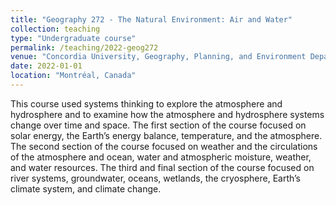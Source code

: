 ```yaml
---
title: "Geography 272 - The Natural Environment: Air and Water"
collection: teaching
type: "Undergraduate course"
permalink: /teaching/2022-geog272
venue: "Concordia University, Geography, Planning, and Environment Department"
date: 2022-01-01
location: "Montréal, Canada"
---
```


This course used systems thinking to explore the atmosphere and hydrosphere and to examine how the atmosphere and hydrosphere systems change over time and space. The first section of the course focused on solar energy, the Earth’s energy balance, temperature, and the atmosphere. The second section of the course focused on weather and the circulations of the atmosphere and ocean, water and atmospheric moisture, weather, and water resources. The third and final section of the course focused on river systems, groundwater, oceans, wetlands, the cryosphere, Earth’s climate system, and climate change.